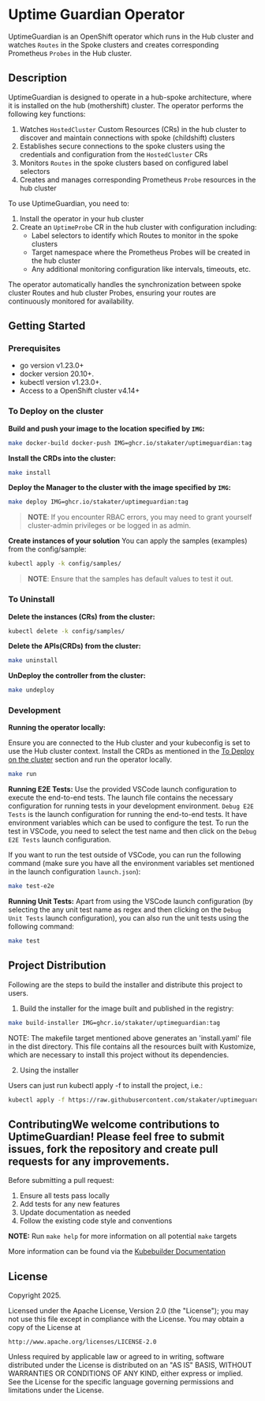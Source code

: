 # Uptime Guardian Operator
UptimeGuardian is an OpenShift operator which runs in the Hub cluster and watches `Routes` in the Spoke clusters and creates corresponding Prometheus `Probes` in the Hub cluster.

## Description
UptimeGuardian is designed to operate in a hub-spoke architecture, where it is installed on the hub (mothershift) cluster. The operator performs the following key functions:

1. Watches `HostedCluster` Custom Resources (CRs) in the hub cluster to discover and maintain connections with spoke (childshift) clusters
2. Establishes secure connections to the spoke clusters using the credentials and configuration from the `HostedCluster` CRs
3. Monitors `Routes` in the spoke clusters based on configured label selectors
4. Creates and manages corresponding Prometheus `Probe` resources in the hub cluster

To use UptimeGuardian, you need to:
1. Install the operator in your hub cluster
2. Create an `UptimeProbe` CR in the hub cluster with configuration including:
   - Label selectors to identify which Routes to monitor in the spoke clusters
   - Target namespace where the Prometheus Probes will be created in the hub cluster
   - Any additional monitoring configuration like intervals, timeouts, etc.

The operator automatically handles the synchronization between spoke cluster Routes and hub cluster Probes, ensuring your routes are continuously monitored for availability.

## Getting Started

### Prerequisites
- go version v1.23.0+
- docker version 20.10+.
- kubectl version v1.23.0+.
- Access to a OpenShift cluster v4.14+

### To Deploy on the cluster
**Build and push your image to the location specified by `IMG`:**

```sh
make docker-build docker-push IMG=ghcr.io/stakater/uptimeguardian:tag
```

**Install the CRDs into the cluster:**

```sh
make install
```

**Deploy the Manager to the cluster with the image specified by `IMG`:**

```sh
make deploy IMG=ghcr.io/stakater/uptimeguardian:tag
```

> **NOTE**: If you encounter RBAC errors, you may need to grant yourself cluster-admin
privileges or be logged in as admin.

**Create instances of your solution**
You can apply the samples (examples) from the config/sample:

```sh
kubectl apply -k config/samples/
```

>**NOTE**: Ensure that the samples has default values to test it out.

### To Uninstall
**Delete the instances (CRs) from the cluster:**

```sh
kubectl delete -k config/samples/
```

**Delete the APIs(CRDs) from the cluster:**

```sh
make uninstall
```

**UnDeploy the controller from the cluster:**

```sh
make undeploy
```

### Development

**Running the operator locally:**

Ensure you are connected to the Hub cluster and your kubeconfig is set to use the Hub cluster context.
Install the CRDs as mentioned in the [To Deploy on the cluster](#to-deploy-on-the-cluster) section and run the operator locally.

```sh
make run
```

**Running E2E Tests:**
Use the provided VSCode launch configuration to execute the end-to-end tests. The launch file contains the necessary configuration for running tests in your development environment. `Debug E2E Tests` is the launch configuration for running the end-to-end tests. It have environment variables which can be used to configure the test. To run the test in VSCode, you need to select the test name and then click on the `Debug E2E Tests` launch configuration.

If you want to run the test outside of VSCode, you can run the following command (make sure you have all the environment variables set mentioned in the launch configuration `launch.json`):

```sh
make test-e2e
```

**Running Unit Tests:**
Apart from using the VSCode launch configuration (by selecting the any unit test name as regex and then clicking on the `Debug Unit Tests` launch configuration), you can also run the unit tests using the following command:

```sh
make test
```

## Project Distribution

Following are the steps to build the installer and distribute this project to users.

1. Build the installer for the image built and published in the registry:

```sh
make build-installer IMG=ghcr.io/stakater/uptimeguardian:tag
```

NOTE: The makefile target mentioned above generates an 'install.yaml'
file in the dist directory. This file contains all the resources built
with Kustomize, which are necessary to install this project without
its dependencies.

2. Using the installer

Users can just run kubectl apply -f <URL for YAML BUNDLE> to install the project, i.e.:

```sh
kubectl apply -f https://raw.githubusercontent.com/stakater/uptimeguardian/<tag or branch>/dist/install.yaml
```

## ContributingWe welcome contributions to UptimeGuardian! Please feel free to submit issues, fork the repository and create pull requests for any improvements.

Before submitting a pull request:
1. Ensure all tests pass locally
2. Add tests for any new features
3. Update documentation as needed
4. Follow the existing code style and conventions

**NOTE:** Run `make help` for more information on all potential `make` targets

More information can be found via the [Kubebuilder Documentation](https://book.kubebuilder.io/introduction.html)

## License

Copyright 2025.

Licensed under the Apache License, Version 2.0 (the "License");
you may not use this file except in compliance with the License.
You may obtain a copy of the License at

    http://www.apache.org/licenses/LICENSE-2.0

Unless required by applicable law or agreed to in writing, software
distributed under the License is distributed on an "AS IS" BASIS,
WITHOUT WARRANTIES OR CONDITIONS OF ANY KIND, either express or implied.
See the License for the specific language governing permissions and
limitations under the License.

